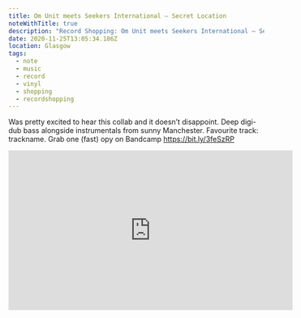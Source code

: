 ```yaml
---
title: Om Unit meets Seekers International – Secret Location
noteWithTitle: true
description: "Record Shopping: Om Unit meets Seekers International – Secret Location"
date: 2020-11-25T13:05:34.186Z
location: Glasgow
tags:
  - note
  - music
  - record
  - vinyl
  - shopping
  - recordshopping
---
```

Was pretty excited to hear this collab and it doesn’t disappoint. Deep digi-dub bass alongside instrumentals from sunny Manchester. Favourite track: trackname. Grab one (fast) opy on Bandcamp <https://bit.ly/3feSzRP> <div class="aspect-ratio-wide"><iframe title="Artist – Title" width="560" height="315" src="https://www.youtube-nocookie.com/embed/101Ygbe8U50" frameborder="0" allow="accelerometer; autoplay; clipboard-write; encrypted-media; gyroscope; picture-in-picture" allowfullscreen></iframe></div>